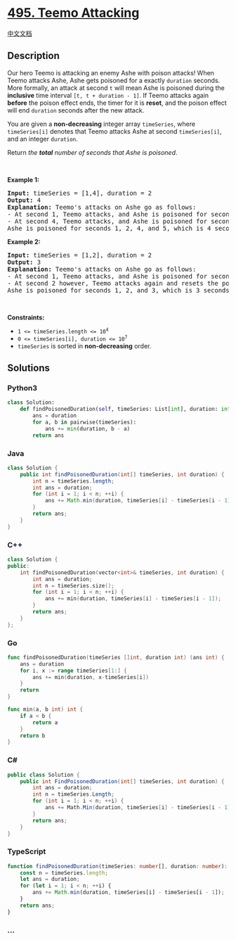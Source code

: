 # [495. Teemo Attacking](https://leetcode.com/problems/teemo-attacking)

[中文文档](/solution/0400-0499/0495.Teemo%20Attacking/README.md)

## Description

<p>Our hero Teemo is attacking an enemy Ashe with poison attacks! When Teemo attacks Ashe, Ashe gets poisoned for a exactly <code>duration</code> seconds. More formally, an attack at second <code>t</code> will mean Ashe is poisoned during the <strong>inclusive</strong> time interval <code>[t, t + duration - 1]</code>. If Teemo attacks again <strong>before</strong> the poison effect ends, the timer for it is <strong>reset</strong>, and the poison effect will end <code>duration</code> seconds after the new attack.</p>

<p>You are given a <strong>non-decreasing</strong> integer array <code>timeSeries</code>, where <code>timeSeries[i]</code> denotes that Teemo attacks Ashe at second <code>timeSeries[i]</code>, and an integer <code>duration</code>.</p>

<p>Return <em>the <strong>total</strong> number of seconds that Ashe is poisoned</em>.</p>

<p>&nbsp;</p>
<p><strong class="example">Example 1:</strong></p>

<pre>
<strong>Input:</strong> timeSeries = [1,4], duration = 2
<strong>Output:</strong> 4
<strong>Explanation:</strong> Teemo&#39;s attacks on Ashe go as follows:
- At second 1, Teemo attacks, and Ashe is poisoned for seconds 1 and 2.
- At second 4, Teemo attacks, and Ashe is poisoned for seconds 4 and 5.
Ashe is poisoned for seconds 1, 2, 4, and 5, which is 4 seconds in total.
</pre>

<p><strong class="example">Example 2:</strong></p>

<pre>
<strong>Input:</strong> timeSeries = [1,2], duration = 2
<strong>Output:</strong> 3
<strong>Explanation:</strong> Teemo&#39;s attacks on Ashe go as follows:
- At second 1, Teemo attacks, and Ashe is poisoned for seconds 1 and 2.
- At second 2 however, Teemo attacks again and resets the poison timer. Ashe is poisoned for seconds 2 and 3.
Ashe is poisoned for seconds 1, 2, and 3, which is 3 seconds in total.</pre>

<p>&nbsp;</p>
<p><strong>Constraints:</strong></p>

<ul>
	<li><code>1 &lt;= timeSeries.length &lt;= 10<sup>4</sup></code></li>
	<li><code>0 &lt;= timeSeries[i], duration &lt;= 10<sup>7</sup></code></li>
	<li><code>timeSeries</code> is sorted in <strong>non-decreasing</strong> order.</li>
</ul>

## Solutions

<!-- tabs:start -->

### **Python3**

```python
class Solution:
    def findPoisonedDuration(self, timeSeries: List[int], duration: int) -> int:
        ans = duration
        for a, b in pairwise(timeSeries):
            ans += min(duration, b - a)
        return ans
```

### **Java**

```java
class Solution {
    public int findPoisonedDuration(int[] timeSeries, int duration) {
        int n = timeSeries.length;
        int ans = duration;
        for (int i = 1; i < n; ++i) {
            ans += Math.min(duration, timeSeries[i] - timeSeries[i - 1]);
        }
        return ans;
    }
}
```

### **C++**

```cpp
class Solution {
public:
    int findPoisonedDuration(vector<int>& timeSeries, int duration) {
        int ans = duration;
        int n = timeSeries.size();
        for (int i = 1; i < n; ++i) {
            ans += min(duration, timeSeries[i] - timeSeries[i - 1]);
        }
        return ans;
    }
};
```

### **Go**

```go
func findPoisonedDuration(timeSeries []int, duration int) (ans int) {
	ans = duration
	for i, x := range timeSeries[1:] {
		ans += min(duration, x-timeSeries[i])
	}
	return
}

func min(a, b int) int {
	if a < b {
		return a
	}
	return b
}
```

### **C#**

```cs
public class Solution {
    public int FindPoisonedDuration(int[] timeSeries, int duration) {
        int ans = duration;
        int n = timeSeries.Length;
        for (int i = 1; i < n; ++i) {
            ans += Math.Min(duration, timeSeries[i] - timeSeries[i - 1]);
        }
        return ans;
    }
}
```

### **TypeScript**

```ts
function findPoisonedDuration(timeSeries: number[], duration: number): number {
    const n = timeSeries.length;
    let ans = duration;
    for (let i = 1; i < n; ++i) {
        ans += Math.min(duration, timeSeries[i] - timeSeries[i - 1]);
    }
    return ans;
}
```

### **...**

```

```

<!-- tabs:end -->
